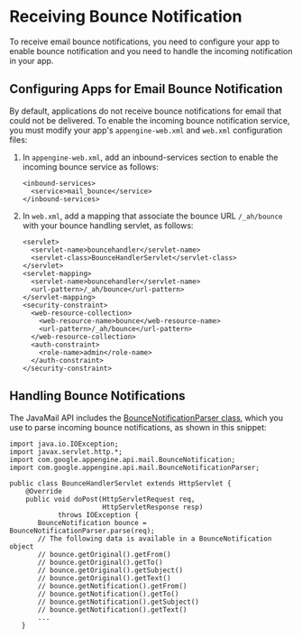 # Receiving Bounce Notification

  

To receive email bounce notifications, you need to configure your app to enable bounce notification and you need to handle the incoming notification in your app.

## Configuring Apps for Email Bounce Notification

By default, applications do not receive bounce notifications for email that could not be delivered. To enable the incoming bounce notification service, you must modify your app's `appengine-web.xml` and `web.xml` configuration files:

1.  In `appengine-web.xml`, add an inbound-services section to enable the incoming bounce service as follows:

    ```
    <inbound-services>
      <service>mail_bounce</service>
    </inbound-services>
    ```

2.  In `web.xml`, add a mapping that associate the bounce URL `/_ah/bounce` with your bounce handling servlet, as follows:

    ```
    <servlet>
      <servlet-name>bouncehandler</servlet-name>
      <servlet-class>BounceHandlerServlet</servlet-class>
    </servlet>
    <servlet-mapping>
      <servlet-name>bouncehandler</servlet-name>
      <url-pattern>/_ah/bounce</url-pattern>
    </servlet-mapping>
    <security-constraint>
      <web-resource-collection>
        <web-resource-name>bounce</web-resource-name>
        <url-pattern>/_ah/bounce</url-pattern>
      </web-resource-collection>
      <auth-constraint>
        <role-name>admin</role-name>
      </auth-constraint>
    </security-constraint>
    ```

## Handling Bounce Notifications

The JavaMail API includes the [BounceNotificationParser class](https://web.archive.org/web/20160424230351/https://cloud.google.com/appengine/docs/java/javadoc/com/google/appengine/api/mail/BounceNotificationParser), which you use to parse incoming bounce notifications, as shown in this snippet:

```
import java.io.IOException;
import javax.servlet.http.*;
import com.google.appengine.api.mail.BounceNotification;
import com.google.appengine.api.mail.BounceNotificationParser;

public class BounceHandlerServlet extends HttpServlet {
    @Override
    public void doPost(HttpServletRequest req,
                       HttpServletResponse resp)
            throws IOException {
       BounceNotification bounce = BounceNotificationParser.parse(req);
       // The following data is available in a BounceNotification object
       // bounce.getOriginal().getFrom() 
       // bounce.getOriginal().getTo() 
       // bounce.getOriginal().getSubject() 
       // bounce.getOriginal().getText() 
       // bounce.getNotification().getFrom() 
       // bounce.getNotification().getTo() 
       // bounce.getNotification().getSubject() 
       // bounce.getNotification().getText() 
       ...
   }
```
